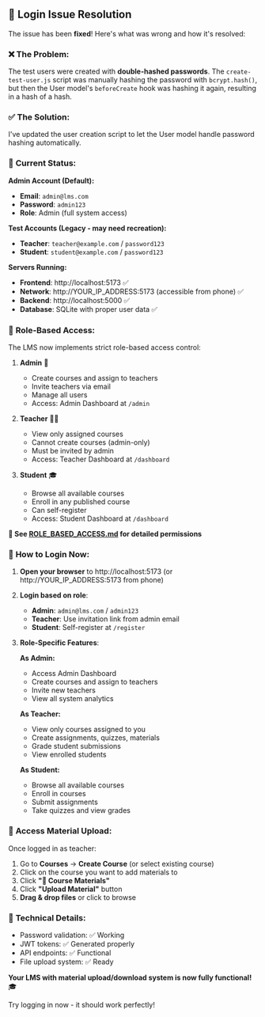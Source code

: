 ## 🔐 Login Issue Resolution

The issue has been **fixed**! Here's what was wrong and how it's resolved:

### ❌ **The Problem:**
The test users were created with **double-hashed passwords**. The `create-test-user.js` script was manually hashing the password with `bcrypt.hash()`, but then the User model's `beforeCreate` hook was hashing it again, resulting in a hash of a hash.

### ✅ **The Solution:**
I've updated the user creation script to let the User model handle password hashing automatically.

### 🎯 **Current Status:**

**Admin Account (Default):**
- **Email**: `admin@lms.com`
- **Password**: `admin123`
- **Role**: Admin (full system access)

**Test Accounts (Legacy - may need recreation):**
- **Teacher**: `teacher@example.com` / `password123`
- **Student**: `student@example.com` / `password123`

**Servers Running:**
- **Frontend**: http://localhost:5173 ✅
- **Network**: http://YOUR_IP_ADDRESS:5173 (accessible from phone) ✅
- **Backend**: http://localhost:5000 ✅
- **Database**: SQLite with proper user data ✅

### 👥 **Role-Based Access:**

The LMS now implements strict role-based access control:

1. **Admin** 👑
   - Create courses and assign to teachers
   - Invite teachers via email
   - Manage all users
   - Access: Admin Dashboard at `/admin`

2. **Teacher** 👨‍🏫
   - View only assigned courses
   - Cannot create courses (admin-only)
   - Must be invited by admin
   - Access: Teacher Dashboard at `/dashboard`

3. **Student** 🎓
   - Browse all available courses
   - Enroll in any published course
   - Can self-register
   - Access: Student Dashboard at `/dashboard`

**📖 See [ROLE_BASED_ACCESS.md](ROLE_BASED_ACCESS.md) for detailed permissions**

### 🚀 **How to Login Now:**

1. **Open your browser** to http://localhost:5173 (or http://YOUR_IP_ADDRESS:5173 from phone)
2. **Login based on role**:
   - **Admin**: `admin@lms.com` / `admin123`
   - **Teacher**: Use invitation link from admin email
   - **Student**: Self-register at `/register`

3. **Role-Specific Features**:

   **As Admin:**
   - Access Admin Dashboard
   - Create courses and assign to teachers
   - Invite new teachers
   - View all system analytics
   
   **As Teacher:**
   - View only courses assigned to you
   - Create assignments, quizzes, materials
   - Grade student submissions
   - View enrolled students
   
   **As Student:**
   - Browse all available courses
   - Enroll in courses
   - Submit assignments
   - Take quizzes and view grades

### 📁 **Access Material Upload:**

Once logged in as teacher:
1. Go to **Courses** → **Create Course** (or select existing course)
2. Click on the course you want to add materials to
3. Click **"📁 Course Materials"**
4. Click **"Upload Material"** button
5. **Drag & drop files** or click to browse

### 🔧 **Technical Details:**
- Password validation: ✅ Working
- JWT tokens: ✅ Generated properly  
- API endpoints: ✅ Functional
- File upload system: ✅ Ready

**Your LMS with material upload/download system is now fully functional!** 🎓

Try logging in now - it should work perfectly!